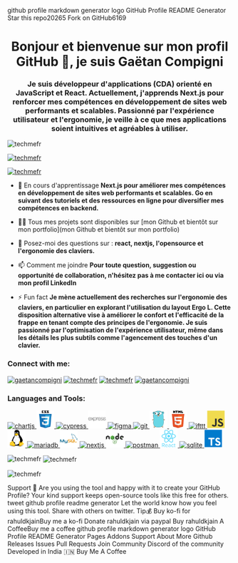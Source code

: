 github profile markdown generator logo
GitHub Profile README Generator
Star this repo20265
Fork on GitHub6169
<h1 align="center">Bonjour et bienvenue sur mon profil GitHub 👋, je suis Gaëtan Compigni</h1>
<h3 align="center">Je suis développeur d'applications (CDA) orienté en JavaScript et React. Actuellement, j'apprends Next.js pour renforcer mes compétences en développement de sites web performants et scalables. Passionné par l'expérience utilisateur et l'ergonomie, je veille à ce que mes applications soient intuitives et agréables à utiliser.</h3>

<p align="left"> <img src="https://komarev.com/ghpvc/?username=techmefr&label=Profile%20views&color=0e75b6&style=flat" alt="techmefr" /> </p>

<p align="left"> <a href="https://github.com/ryo-ma/github-profile-trophy"><img src="https://github-profile-trophy.vercel.app/?username=techmefr" alt="techmefr" /></a> </p>

<p align="left"> <a href="https://twitter.com/techmefr" target="blank"><img src="https://img.shields.io/twitter/follow/techmefr?logo=twitter&style=for-the-badge" alt="techmefr" /></a> </p>

- 🌱 En cours d'apprentissage **Next.js pour améliorer mes compétences en développement de sites web performants et scalables. Go en suivant des tutoriels et des ressources en ligne pour diversifier mes compétences en backend.**

- 👨‍💻 Tous mes projets sont disponibles sur [mon Github et bientôt sur mon portfolio](mon Github et bientôt sur mon portfolio)

- 💬 Posez-moi des questions sur : **react, nextjs, l'opensource et l'ergonomie des claviers.**

- 📫 Comment me joindre **Pour toute question, suggestion ou opportunité de collaboration, n'hésitez pas à me contacter ici ou via mon profil LinkedIn**

- ⚡ Fun fact **Je mène actuellement des recherches sur l'ergonomie des claviers, en particulier en explorant l'utilisation du layout Ergo L. Cette disposition alternative vise à améliorer le confort et l'efficacité de la frappe en tenant compte des principes de l'ergonomie. Je suis passionné par l'optimisation de l'expérience utilisateur, même dans les détails les plus subtils comme l'agencement des touches d'un clavier.**

<h3 align="left">Connect with me:</h3>
<p align="left">
<a href="https://codepen.io/gaetancompigni" target="blank"><img align="center" src="https://raw.githubusercontent.com/rahuldkjain/github-profile-readme-generator/master/src/images/icons/Social/codepen.svg" alt="gaetancompigni" height="30" width="40" /></a>
<a href="https://dev.to/techmefr" target="blank"><img align="center" src="https://raw.githubusercontent.com/rahuldkjain/github-profile-readme-generator/master/src/images/icons/Social/devto.svg" alt="techmefr" height="30" width="40" /></a>
<a href="https://twitter.com/techmefr" target="blank"><img align="center" src="https://raw.githubusercontent.com/rahuldkjain/github-profile-readme-generator/master/src/images/icons/Social/twitter.svg" alt="techmefr" height="30" width="40" /></a>
<a href="https://linkedin.com/in/gaetancompigni" target="blank"><img align="center" src="https://raw.githubusercontent.com/rahuldkjain/github-profile-readme-generator/master/src/images/icons/Social/linked-in-alt.svg" alt="gaetancompigni" height="30" width="40" /></a>
</p>

<h3 align="left">Languages and Tools:</h3>
<p align="left"> <a href="https://www.chartjs.org" target="_blank" rel="noreferrer"> <img src="https://www.chartjs.org/media/logo-title.svg" alt="chartjs" width="40" height="40"/> </a> <a href="https://www.w3schools.com/css/" target="_blank" rel="noreferrer"> <img src="https://raw.githubusercontent.com/devicons/devicon/master/icons/css3/css3-original-wordmark.svg" alt="css3" width="40" height="40"/> </a> <a href="https://www.cypress.io" target="_blank" rel="noreferrer"> <img src="https://raw.githubusercontent.com/simple-icons/simple-icons/6e46ec1fc23b60c8fd0d2f2ff46db82e16dbd75f/icons/cypress.svg" alt="cypress" width="40" height="40"/> </a> <a href="https://expressjs.com" target="_blank" rel="noreferrer"> <img src="https://raw.githubusercontent.com/devicons/devicon/master/icons/express/express-original-wordmark.svg" alt="express" width="40" height="40"/> </a> <a href="https://www.figma.com/" target="_blank" rel="noreferrer"> <img src="https://www.vectorlogo.zone/logos/figma/figma-icon.svg" alt="figma" width="40" height="40"/> </a> <a href="https://git-scm.com/" target="_blank" rel="noreferrer"> <img src="https://www.vectorlogo.zone/logos/git-scm/git-scm-icon.svg" alt="git" width="40" height="40"/> </a> <a href="https://golang.org" target="_blank" rel="noreferrer"> <img src="https://raw.githubusercontent.com/devicons/devicon/master/icons/go/go-original.svg" alt="go" width="40" height="40"/> </a> <a href="https://www.w3.org/html/" target="_blank" rel="noreferrer"> <img src="https://raw.githubusercontent.com/devicons/devicon/master/icons/html5/html5-original-wordmark.svg" alt="html5" width="40" height="40"/> </a> <a href="https://ifttt.com/" target="_blank" rel="noreferrer"> <img src="https://www.vectorlogo.zone/logos/ifttt/ifttt-ar21.svg" alt="ifttt" width="40" height="40"/> </a> <a href="https://developer.mozilla.org/en-US/docs/Web/JavaScript" target="_blank" rel="noreferrer"> <img src="https://raw.githubusercontent.com/devicons/devicon/master/icons/javascript/javascript-original.svg" alt="javascript" width="40" height="40"/> </a> <a href="https://www.linux.org/" target="_blank" rel="noreferrer"> <img src="https://raw.githubusercontent.com/devicons/devicon/master/icons/linux/linux-original.svg" alt="linux" width="40" height="40"/> </a> <a href="https://mariadb.org/" target="_blank" rel="noreferrer"> <img src="https://www.vectorlogo.zone/logos/mariadb/mariadb-icon.svg" alt="mariadb" width="40" height="40"/> </a> <a href="https://www.mysql.com/" target="_blank" rel="noreferrer"> <img src="https://raw.githubusercontent.com/devicons/devicon/master/icons/mysql/mysql-original-wordmark.svg" alt="mysql" width="40" height="40"/> </a> <a href="https://nextjs.org/" target="_blank" rel="noreferrer"> <img src="https://cdn.worldvectorlogo.com/logos/nextjs-2.svg" alt="nextjs" width="40" height="40"/> </a> <a href="https://nodejs.org" target="_blank" rel="noreferrer"> <img src="https://raw.githubusercontent.com/devicons/devicon/master/icons/nodejs/nodejs-original-wordmark.svg" alt="nodejs" width="40" height="40"/> </a> <a href="https://postman.com" target="_blank" rel="noreferrer"> <img src="https://www.vectorlogo.zone/logos/getpostman/getpostman-icon.svg" alt="postman" width="40" height="40"/> </a> <a href="https://reactjs.org/" target="_blank" rel="noreferrer"> <img src="https://raw.githubusercontent.com/devicons/devicon/master/icons/react/react-original-wordmark.svg" alt="react" width="40" height="40"/> </a> <a href="https://www.sqlite.org/" target="_blank" rel="noreferrer"> <img src="https://www.vectorlogo.zone/logos/sqlite/sqlite-icon.svg" alt="sqlite" width="40" height="40"/> </a> <a href="https://www.typescriptlang.org/" target="_blank" rel="noreferrer"> <img src="https://raw.githubusercontent.com/devicons/devicon/master/icons/typescript/typescript-original.svg" alt="typescript" width="40" height="40"/> </a> </p>

<p><img align="left" src="https://github-readme-stats.vercel.app/api/top-langs?username=techmefr&show_icons=true&locale=en&layout=compact" alt="techmefr" /></p>

<p>&nbsp;<img align="center" src="https://github-readme-stats.vercel.app/api?username=techmefr&show_icons=true&locale=en" alt="techmefr" /></p>

<p><img align="center" src="https://github-readme-streak-stats.herokuapp.com/?user=techmefr&" alt="techmefr" /></p>

Support 🙏
Are you using the tool and happy with it to create your GitHub Profile?
Your kind support keeps open-source tools like this free for others.
tweet github profile readme generator
Let the world know how you feel using this tool. Share with others on twitter.
Tip💰
Buy ko-fi for rahuldkjainBuy me a ko-fi
Donate rahuldkjain via paypal
Buy rahuldkjain A CoffeeBuy me a coffee
github profile markdown generator logo
GitHub Profile README Generator
Pages
Addons
Support
About
More
Github
Releases
Issues
Pull Requests
Join Community
Discord of the community
Developed in India 🇮🇳
Buy Me A Coffee
